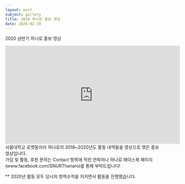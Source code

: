 ```yaml
---
layout: post
subject: gallery
title: 2020 하나로 홍보 영상
date: 2020-02-10
---
```

2020 상반기 하나로 홍보 영상<br/>
<iframe width="560" height="315" src="https://www.youtube.com/watch?v=Xm_IHOmMjXc" frameborder="0" allow="accelerometer; autoplay; encrypted-media; gyroscope; picture-in-picture" allowfullscreen></iframe><br/>
서울대학교 로켓동아리 하나로의 2018~2020년도 활동 내역들을 영상으로 엮은 홍보 영상입니다.<br/>
가입 및 활동, 후원 문의는 Contact 항목에 적힌 연락처나 하나로 페이스북 페이지(www.facebook.com/SNURThanaro)를 통해 부탁드립니다!

** 2020년 활동 모두 당시의 방역수칙을 지키면서 활동을 진행했습니다.
